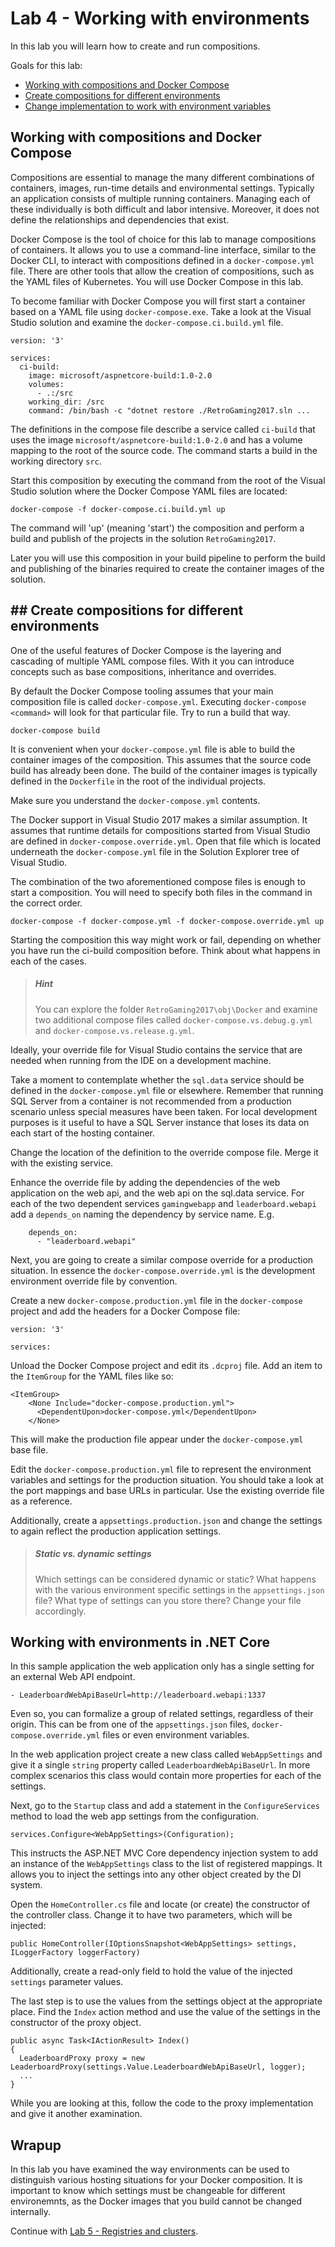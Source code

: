 # Lab 4 - Working with environments

In this lab you will learn how to create and run compositions. 

Goals for this lab:
- [Working with compositions and Docker Compose](#work)
- [Create compositions for different environments](#create)
- [Change implementation to work with environment variables](#change)

## <a name="work"></a>Working with compositions and Docker Compose

Compositions are essential to manage the many different combinations of containers, images, run-time details and environmental settings. Typically an application consists of multiple running containers. Managing each of these individually is both difficult and labor intensive. Moreover, it does not define the relationships and dependencies that exist.

Docker Compose is the tool of choice for this lab to manage compositions of containers. It allows you to use a command-line interface, similar to the Docker CLI, to interact with compositions defined in a `docker-compose.yml` file. There are other tools that allow the creation of compositions, such as the YAML files of Kubernetes. You will use Docker Compose in this lab.

To become familiar with Docker Compose you will first start a container based on a YAML file using `docker-compose.exe`. Take a look at the Visual Studio solution and examine the `docker-compose.ci.build.yml` file.

```
version: '3'

services:
  ci-build:
    image: microsoft/aspnetcore-build:1.0-2.0
    volumes:
      - .:/src
    working_dir: /src
    command: /bin/bash -c "dotnet restore ./RetroGaming2017.sln ...
```

The definitions in the compose file describe a service called `ci-build` that uses the image `microsoft/aspnetcore-build:1.0-2.0` and has a volume mapping to the root of the source code. The command starts a build in the working directory `src`. 

Start this composition by executing the command from the root of the Visual Studio solution where the Docker Compose YAML files are located:
```
docker-compose -f docker-compose.ci.build.yml up
```

The command will 'up' (meaning 'start') the composition and perform a build and publish of the projects in the solution `RetroGaming2017`. 

Later you will use this composition in your build pipeline to perform the build and publishing of the binaries required to create the container images of the solution.

## ## <a name="create"></a>Create compositions for different environments

One of the useful features of Docker Compose is the layering and cascading of multiple YAML compose files. With it you can introduce concepts such as base compositions, inheritance and overrides.

By default the Docker Compose tooling assumes that your main composition file is called `docker-compose.yml`. Executing `docker-compose <command>` will look for that particular file. Try to run a build that way.

```
docker-compose build
```
It is convenient when your `docker-compose.yml` file is able to build the container images of the composition. This assumes that the source code build has already been done. The build of the container images is typically defined in the `Dockerfile` in the root of the individual projects.

Make sure you understand the `docker-compose.yml` contents.

The Docker support in Visual Studio 2017 makes a similar assumption. It assumes that runtime details for compositions started from Visual Studio are defined in `docker-compose.override.yml`. Open that file which is located underneath the `docker-compose.yml` file in the Solution Explorer tree of Visual Studio.

The combination of the two aforementioned compose files is enough to start a composition. You will need to specify both files in the command in the correct order. 

```
docker-compose -f docker-compose.yml -f docker-compose.override.yml up
```

Starting the composition this way might work or fail, depending on whether you have run the ci-build composition before. Think about what happens in each of the cases. 

> ##### Hint
> You can explore the folder `RetroGaming2017\obj\Docker` and examine two additional compose files called `docker-compose.vs.debug.g.yml` and `docker-compose.vs.release.g.yml`.

Ideally, your override file for Visual Studio contains the service that are needed when running from the IDE on a development machine.

Take a moment to contemplate whether the `sql.data` service should be defined in the `docker-compose.yml` file or elsewhere. Remember that running SQL Server from a container is not recommended from a production scenario unless special measures have been taken. For local development purposes is it useful to have a SQL Server instance that loses its data on each start of the hosting container. 

Change the location of the definition to the override compose file. Merge it with the existing service. 

Enhance the override file by adding the dependencies of the web application on the web api, and the web api on the sql.data service. For each of the two dependent services `gamingwebapp` and `leaderboard.webapi` add a `depends_on` naming the dependency by service name. E.g.

```
    depends_on:
      - "leaderboard.webapi"
```

Next, you are going to create a similar compose override for a production situation. In essence the `docker-compose.override.yml` is the development environment override file by convention.

Create a new `docker-compose.production.yml` file in the `docker-compose` project and add the headers for a Docker Compose file:

```
version: '3'

services:
```

Unload the Docker Compose project and edit its `.dcproj` file. Add an item to the `ItemGroup` for the YAML files like so:
```
<ItemGroup>
    <None Include="docker-compose.production.yml">
      <DependentUpon>docker-compose.yml</DependentUpon>
    </None>
```
This will make the production file appear under the `docker-compose.yml` base file.

Edit the `docker-compose.production.yml` file to represent the environment variables and settings for the production situation. You should take a look at the port mappings and base URLs in particular. Use the existing override file as a reference.

Additionally, create a `appsettings.production.json` and change the settings to again reflect the production application settings.

> ##### Static vs. dynamic settings 
> Which settings can be considered dynamic or static? What happens with the various environment specific settings in the `appsettings.json` file? What type of settings can you store there? Change your file accordingly.


## <a name="change"></a>Working with environments in .NET Core

In this sample application the web application only has a single setting for an external Web API endpoint.
```
- LeaderboardWebApiBaseUrl=http://leaderboard.webapi:1337
```

Even so, you can formalize a group of related settings, regardless of their origin. This can be from one of the `appsettings.json` files, `docker-compose.override.yml` files or even environment variables. 

In the web application project create a new class called `WebAppSettings` and give it a single `string` property called  `LeaderboardWebApiBaseUrl`. In more complex scenarios this class would contain more properties for each of the settings.

Next, go to the `Startup` class and add a statement in the `ConfigureServices` method to load the web app settings from the configuration.
```
services.Configure<WebAppSettings>(Configuration);
```
This instructs the ASP.NET MVC Core dependency injection system to add an instance of the `WebAppSettings` class to the list of registered mappings. It allows you to inject the settings into any other object created by the DI system.

Open the `HomeController.cs` file and locate (or create) the constructor of the controller class. Change it to have two parameters, which will be injected:
```
public HomeController(IOptionsSnapshot<WebAppSettings> settings, ILoggerFactory loggerFactory)
```
Additionally, create a read-only field to hold the value of the injected `settings` parameter values. 

The last step is to use the values from the settings object at the appropriate place. Find the `Index` action method and use the value of the settings in the constructor of the proxy object.
```
public async Task<IActionResult> Index()
{
  LeaderboardProxy proxy = new LeaderboardProxy(settings.Value.LeaderboardWebApiBaseUrl, logger);
  ...
}
```
While you are looking at this, follow the code to the proxy implementation and give it another examination.

## Wrapup

In this lab you have examined the way environments can be used to distinguish various hosting situations for your Docker composition. It is important to know which settings must be changeable for different environemnts, as the Docker images that you build cannot be changed internally.

Continue with [Lab 5 - Registries and clusters](Lab5-RegistriesClusters.md).